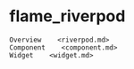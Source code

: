 # flame_riverpod

```{toctree}
Overview    <riverpod.md>
Component    <component.md>
Widget    <widget.md>

```

